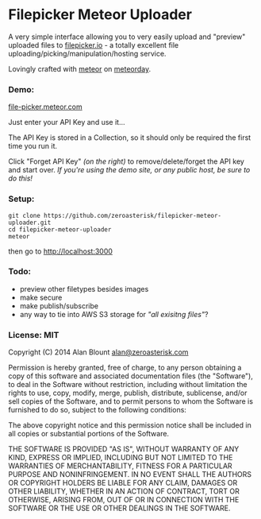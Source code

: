 # Filepicker Meteor Uploader

A very simple interface allowing you to very easily upload and "preview"
uploaded files to [filepicker.io](http://filepicker.io) - a totally excellent
file uploading/picking/manipulation/hosting service.

Lovingly crafted with [meteor](https://meteor.com) on [meteorday](http://meteorday.com).

### Demo:

[file-picker.meteor.com](http://file-picker.meteor.com)

Just enter your API Key and use it...

The API Key is stored in a Collection,
so it should only be required the first time you run it.

Click "Forget API Key" *(on the right)* to remove/delete/forget the API key and start over.
*If you're using the demo site, or any public host, be sure to do this!*

### Setup:

    git clone https://github.com/zeroasterisk/filepicker-meteor-uploader.git
    cd filepicker-meteor-uploader
    meteor

then go to [http://localhost:3000](http://localhost:3000)

### Todo:

* preview other filetypes besides images
* make secure
* make publish/subscribe
* any way to tie into AWS S3 storage for *"all exisitng files"*?


### License: MIT

Copyright (C) 2014 Alan Blount <alan@zeroasterisk.com>

Permission is hereby granted, free of charge, to any person obtaining a copy of this software and associated documentation files (the "Software"), to deal in the Software without restriction, including without limitation the rights to use, copy, modify, merge, publish, distribute, sublicense, and/or sell copies of the Software, and to permit persons to whom the Software is furnished to do so, subject to the following conditions:

The above copyright notice and this permission notice shall be included in all copies or substantial portions of the Software.

THE SOFTWARE IS PROVIDED "AS IS", WITHOUT WARRANTY OF ANY KIND, EXPRESS OR IMPLIED, INCLUDING BUT NOT LIMITED TO THE WARRANTIES OF MERCHANTABILITY, FITNESS FOR A PARTICULAR PURPOSE AND NONINFRINGEMENT. IN NO EVENT SHALL THE AUTHORS OR COPYRIGHT HOLDERS BE LIABLE FOR ANY CLAIM, DAMAGES OR OTHER LIABILITY, WHETHER IN AN ACTION OF CONTRACT, TORT OR OTHERWISE, ARISING FROM, OUT OF OR IN CONNECTION WITH THE SOFTWARE OR THE USE OR OTHER DEALINGS IN THE SOFTWARE.



